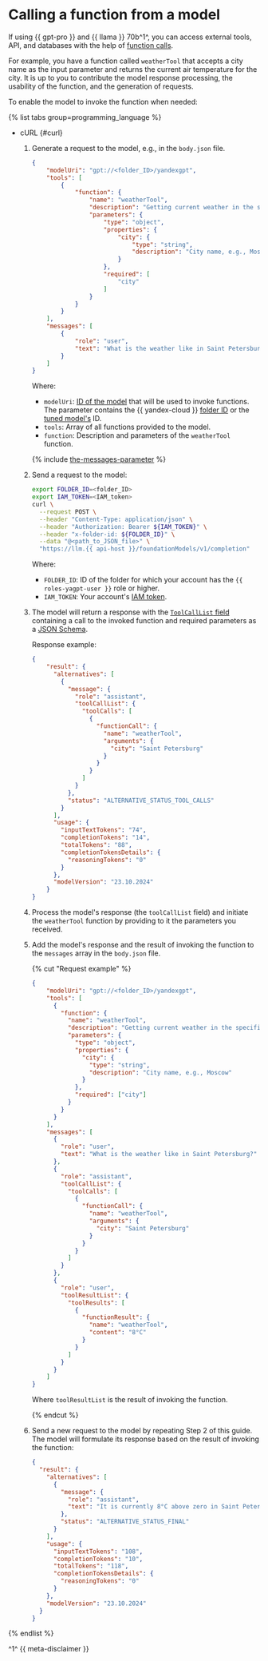 # Calling a function from a model

If using {{ gpt-pro }} and {{ llama }} 70b^1^, you can access external tools, API, and databases with the help of [function calls](../../concepts/generation/function-call.md). 

For example, you have a function called `weatherTool` that accepts a city name as the input parameter and returns the current air temperature for the city. It is up to you to contribute the model response processing, the usability of the function, and the generation of requests.

To enable the model to invoke the function when needed:

{% list tabs group=programming_language %}

- cURL {#curl}

  1. Generate a request to the model, e.g., in the `body.json` file.

     ```json
     {
         "modelUri": "gpt://<folder_ID>/yandexgpt",
         "tools": [
             {
                 "function": {
                     "name": "weatherTool",
                     "description": "Getting current weather in the specified city.",
                     "parameters": {
                         "type": "object",
                         "properties": {
                             "city": {
                                 "type": "string",
                                 "description": "City name, e.g., Moscow"
                             }
                         },
                         "required": [
                             "city"
                         ]
                     }
                 }
             }
         ],
         "messages": [
             {
                 "role": "user",
                 "text": "What is the weather like in Saint Petersburg?"
             }
         ]
     }
     ```

     Where:

     * `modelUri`: [ID of the model](../../concepts/generation/models.md) that will be used to invoke functions. The parameter contains the {{ yandex-cloud }} [folder ID](../../../resource-manager/operations/folder/get-id.md) or the [tuned model's](../../concepts/tuning/index.md) ID.
     * `tools`: Array of all functions provided to the model.
     * `function`: Description and parameters of the `weatherTool` function.

     {% include [the-messages-parameter](../../../_includes/foundation-models/yandexgpt/the-messages-parameter.md) %}

  1. Send a request to the model:

      ```bash
      export FOLDER_ID=<folder_ID>
      export IAM_TOKEN=<IAM_token>
      curl \
        --request POST \
        --header "Content-Type: application/json" \
        --header "Authorization: Bearer ${IAM_TOKEN}" \
        --header "x-folder-id: ${FOLDER_ID}" \
        --data "@<path_to_JSON_file>" \
        "https://llm.{{ api-host }}/foundationModels/v1/completion"
      ```

      Where:

      * `FOLDER_ID`: ID of the folder for which your account has the `{{ roles-yagpt-user }}` role or higher.
      * `IAM_TOKEN`: Your account's [IAM token](../../../iam/operations/iam-token/create.md).

  1. The model will return a response with the [`ToolCallList` field](../../text-generation/api-ref/TextGeneration/completion.md#yandex.cloud.ai.foundation_models.v1.ToolCallList2) containing a call to the invoked function and required parameters as a [JSON Schema](https://json-schema.org/).
  
     Response example:

     ```json
     {
         "result": {
           "alternatives": [
             {
               "message": {
                 "role": "assistant",
                 "toolCallList": {
                   "toolCalls": [
                     {
                       "functionCall": {
                         "name": "weatherTool",
                         "arguments": {
                           "city": "Saint Petersburg"
                         }
                       }
                     }
                   ]
                 }
               },
               "status": "ALTERNATIVE_STATUS_TOOL_CALLS"
             }
           ],
           "usage": {
             "inputTextTokens": "74",
             "completionTokens": "14",
             "totalTokens": "88",
             "completionTokensDetails": {
               "reasoningTokens": "0"
             }
           },
           "modelVersion": "23.10.2024"
         }
     }
     ```

  1. Process the model's response (the `toolCallList` field) and initiate the `weatherTool` function by providing to it the parameters you received.

  1. Add the model's response and the result of invoking the function to the `messages` array in the `body.json` file.

     {% cut "Request example" %}
  
     ```json
     {
         "modelUri": "gpt://<folder_ID>/yandexgpt",
         "tools": [
           {
             "function": {
               "name": "weatherTool",
               "description": "Getting current weather in the specified city.",
               "parameters": {
                 "type": "object",
                 "properties": {
                   "city": {
                     "type": "string",
                     "description": "City name, e.g., Moscow"
                   }
                 },
                 "required": ["city"]
               }
             }
           }
         ],
         "messages": [
           {
             "role": "user",
             "text": "What is the weather like in Saint Petersburg?"
           },
           {
             "role": "assistant",
             "toolCallList": {
               "toolCalls": [
                 {
                   "functionCall": {
                     "name": "weatherTool",
                     "arguments": {
                       "city": "Saint Petersburg"
                     }
                   }
                 }
               ]
             }
           },
           {
             "role": "user",
             "toolResultList": {
               "toolResults": [
                 {
                   "functionResult": {
                     "name": "weatherTool",
                     "content": "8°C"
                   }
                 }
               ]
             }
           }
         ]
     }
     ```

     Where `toolResultList` is the result of invoking the function.
  
     {% endcut %}

  1. Send a new request to the model by repeating Step 2 of this guide. The model will formulate its response based on the result of invoking the function:

     ```json
     {
       "result": {
         "alternatives": [
           {
             "message": {
               "role": "assistant",
               "text": "It is currently 8°C above zero in Saint Petersburg."
             },
             "status": "ALTERNATIVE_STATUS_FINAL"
           }
         ],
         "usage": {
           "inputTextTokens": "108",
           "completionTokens": "10",
           "totalTokens": "118",
           "completionTokensDetails": {
             "reasoningTokens": "0"
           }
         },
         "modelVersion": "23.10.2024"
       }
     }
     ```

{% endlist %}

^1^ {{ meta-disclaimer }}